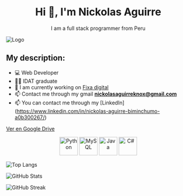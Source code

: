 <div align="center">

# Hi 👋, I'm Nickolas Aguirre

I am a full stack programmer from Peru

</div>

![Logo](https://i.ibb.co/9bnHHfZ/Logo-1.png)

## My description:

- 💻 Web Developer
- 👨‍🎓 IDAT graduate
- 🔭 I am currently working on [Fixa digital](https://fixa.digital/)
- 📫 Contact me through my gmail **nickolasaguirreknox@gmail.com**
- 📫 You can contact me through my [LinkedIn] (https://www.linkedin.com/in/nickolas-aguirre-biminchumo-a0b300267/)

[Ver en Google Drive](https://drive.google.com/file/d/1MwVlWPqIE4ffPkTYwjuaaW1vgJ6MRsOC/view)

<div align="center">

<img src="https://img.freepik.com/iconos-gratis/serpientes_318-368381.jpg" alt="Python" width="50px" height="50px">
<img src="https://v5c2e8r4.stackpathcdn.com/wp-content/uploads/2014/09/mysql-logo.jpg" alt="MySQL" width="50px" height="50px">
<img src="https://static.vecteezy.com/system/resources/previews/022/101/050/original/java-logo-transparent-free-png.png" alt="Java" width="50px" height="50px">
<img src="https://thinkotb.b-cdn.net/wp-content/uploads/2023/01/c-4.svg" alt="C#" width="50px" height="50px">

</div>

![Top Langs](https://github-readme-stats.vercel.app/api/top-langs?username=nickolasaguirre&show_icons=true&locale=en&layout=compact)

![GitHub Stats](https://github-readme-stats.vercel.app/api?username=nickolasaguirre&show_icons=true&locale=en)

![GitHub Streak](https://github-readme-streak-stats.herokuapp.com/?user=nickolasaguirre)
